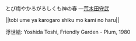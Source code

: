 とび梅やかろがろしくも神の春
—[荒木田守武](https://ja.wikipedia.org/wiki/荒木田守武)

||tobi ume ya karogaro shiku mo kami no haru||

浮世絵: Yoshida Toshi, Friendly Garden - Plum, 1980
